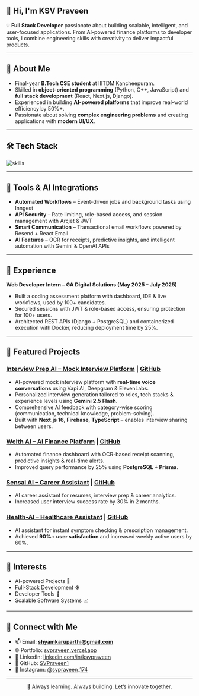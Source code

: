 ## 👋 Hi, I'm KSV Praveen

💡 **Full Stack Developer** passionate about building scalable, intelligent, and user-focused applications. From AI-powered finance platforms to developer tools, I combine engineering skills with creativity to deliver impactful products.

---

## 🚀 About Me

* Final-year **B.Tech CSE student** at IIITDM Kancheepuram.
* Skilled in **object-oriented programming** (Python, C++, JavaScript) and **full stack development** (React, Next.js, Django).
* Experienced in building **AI-powered platforms** that improve real-world efficiency by 50%+.
* Passionate about solving **complex engineering problems** and creating applications with **modern UI/UX**.

---

## 🛠 Tech Stack

<p align="left">
  <img src="https://skillicons.dev/icons?i=python,cpp,js,ts,react,nextjs,django,nodejs,express,html,css,tailwind,postgres,mongodb,prisma,git,github,aws,firebase" alt="skills" />
</p>

---

## 🔧 Tools & AI Integrations
* **Automated Workflows** – Event-driven jobs and background tasks using Inngest
* **API Security** – Rate limiting, role-based access, and session management with Arcjet & JWT
* **Smart Communication** – Transactional email workflows powered by Resend + React Email
* **AI Features** – OCR for receipts, predictive insights, and intelligent automation with Gemini & OpenAI APIs

---

## 💼 Experience

**Web Developer Intern – GA Digital Solutions (May 2025 – July 2025)**

* Built a coding assessment platform with dashboard, IDE & live workflows, used by 100+ candidates.
* Secured sessions with JWT & role-based access, ensuring protection for 100+ users.
* Architected REST APIs (Django + PostgreSQL) and containerized execution with Docker, reducing deployment time by 25%.

---

## 📌 Featured Projects

### [Interview Prep AI – Mock Interview Platform](https://interview-prep-kappa.vercel.app/) | [GitHub](https://github.com/SVPraveen1/Interview_prep)

* AI-powered mock interview platform with **real-time voice conversations** using Vapi AI, Deepgram & ElevenLabs.
* Personalized interview generation tailored to roles, tech stacks & experience levels using **Gemini 2.5 Flash**.
* Comprehensive AI feedback with category-wise scoring (communication, technical knowledge, problem-solving).
* Built with **Next.js 16**, **Firebase**, **TypeScript** – enables interview sharing between users.

### [Welth AI – AI Finance Platform](https://welth-ai-one.vercel.app/) | [GitHub](https://github.com/SVPraveen1/welth-ai)

* Automated finance dashboard with OCR-based receipt scanning, predictive insights & real-time alerts.
* Improved query performance by 25% using **PostgreSQL + Prisma**.

### [Sensai AI – Career Assistant](https://sensai-ai-eta.vercel.app/) | [GitHub](https://github.com/SVPraveen1/sensai-ai)

* AI career assistant for resumes, interview prep & career analytics.
* Increased user interview success rate by 30% in 2 months.

### [Health-AI – Healthcare Assistant](https://health-ai-three.vercel.app/) | [GitHub](https://github.com/SVPraveen1/Health-AI)

* AI assistant for instant symptom checking & prescription management.
* Achieved **90%+ user satisfaction** and increased weekly active users by 60%.

---

## 💬 Interests

* AI-powered Projects 🤖
* Full-Stack Development ⚙️
* Developer Tools 🧰
* Scalable Software Systems 📈

---

## 🤝 Connect with Me

* 📫 Email: **[shyamkaruparthi@gmail.com](mailto:shyamkaruparthi@gmail.com)**
* 🌐 Portfolio: [svpraveen.vercel.app](https://svpraveen.vercel.app/)
* 💼 LinkedIn: [linkedin.com/in/ksvpraveen](https://www.linkedin.com/in/ksvpraveen/)
* 🐙 GitHub: [SVPraveen1](https://github.com/SVPraveen1)
* 📸 Instagram: [@svpraveen\_174](https://www.instagram.com/svpraveen_174/)

---

<div align="center">
  🚀 Always learning. Always building. Let’s innovate together.
</div>

